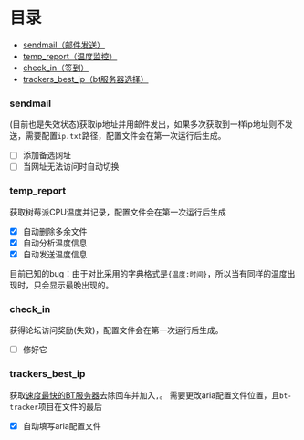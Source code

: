 # 目录
* [sendmail（邮件发送）](#sendmail)
* [temp_report（温度监控）](#temp_report)
* [check_in（签到）](#check_in)
* [trackers_best_ip（bt服务器选择）](#trackers_best_ip)
### sendmail
(目前也是失效状态)获取ip地址并用邮件发出，如果多次获取到一样ip地址则不发送，需要配置`ip.txt`路径，配置文件会在第一次运行后生成。

- [ ] 添加备选网址
- [ ] 当网址无法访问时自动切换

### temp_report
获取树莓派CPU温度并记录，配置文件会在第一次运行后生成
- [x] 自动删除多余文件
- [x] 自动分析温度信息
- [x] 自动发送温度信息

目前已知的bug：由于对比采用的字典格式是`{温度:时间}`，所以当有同样的温度出现时，只会显示最晚出现的。

### check_in
获得论坛访问奖励(失效)，配置文件会在第一次运行后生成。
- [ ] 修好它

### trackers_best_ip
获取[速度最快的BT服务器](https://github.com/ngosang/trackerslist)去除回车并加入`,`。
需要更改aria配置文件位置，且`bt-tracker`项目在文件的最后
- [x] 自动填写aria配置文件

